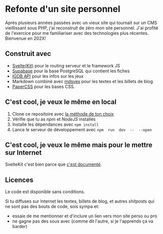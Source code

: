 # Refonte d'un site personnel

Après plusieurs années passées avec un vieux site qui tournait sur un CMS vieillissant sous PHP, j'ai reconstruit de zéro mon site personnel. J'ai profité de l'exercice pour me familiariser avec des technologies plus récentes. Bienvenue en 202X!

## Construit avec

- [Svelte(Kit)](https://kit.svelte.dev/) pour le routing serveur et le framework JS
- [Supabase](https://supabase.com) pour la base PostgreSQL qui contient les fiches
- [IGDB API](https://www.igdb.com/api) pour les infos sur les jeux
- Markdown combiné avec [mdsvex](https://mdsvex.pngwn.io/) pour les textes et les billets de blog
- [PaperCSS](https://www.getpapercss.com/) pour les bases CSS.


## C'est cool, je veux le même en local

1. Clone ce repositoire avec [la méthode de ton choix](https://docs.github.com/en/repositories/creating-and-managing-repositories/cloning-a-repository)
2. Vérifie que tu as *npm* et *NodeJS* installés
3. Installe les dépendances avec `npm install`
4. Lance le serveur de développement avec `npm  run  dev  --  --open`

## C'est cool, je veux le même mais pour le mettre sur Internet

SvelteKit c'est bien parce que [c'est documenté](https://kit.svelte.dev/docs/building-your-app).

## Licences

Le code est disponible sans conditions.

Si tu diffuses sur Internet les textes, billets de blog, et autres *shitposts* qui ne sont pas des bouts de code, sois sympa et: 
- essaie de me mentionner et d'inclure un lien vers mon site perso ou pro
- ne gagne pas des sous avec (comme dit l'autre, si je l'apprends ça va barder)